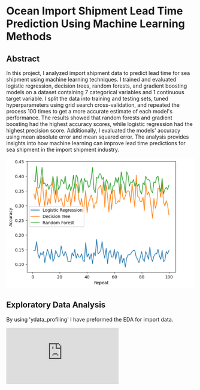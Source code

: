 # Ocean Import Shipment Lead Time Prediction Using Machine Learning Methods

## Abstract

In this project, I analyzed import shipment data to predict lead time for sea shipment using machine learning techniques. I trained and evaluated logistic regression, decision trees, random forests, and gradient boosting models on a dataset containing 7 categorical variables and 1 continuous target variable. I split the data into training and testing sets, tuned hyperparameters using grid search cross-validation, and repeated the process 100 times to get a more accurate estimate of each model's performance. The results showed that random forests and gradient boosting had the highest accuracy scores, while logistic regression had the highest precision score. Additionally, I evaluated the models' accuracy using mean absolute error and mean squared error. The analysis provides insights into how machine learning can improve lead time predictions for sea shipment in the import shipment industry.


![alt text](https://github.com/SanjulaMeneripitiya/Prediction-of-Ocean-Import-Shipment-Lead-Time-Using-Machine-Learning-Methods/blob/main/Accuracy.png?raw=true)

## Exploratory Data Analysis

By using 'ydata_profiling' I have preformed the EDA for import data.

![alt text](https://sanjulameneripitiya.github.io/Prediction-of-Ocean-Import-Shipment-Lead-Time-Using-Machine-Learning-Methods/Exploratory%20Analysis.html)
